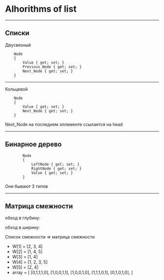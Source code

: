 # Alhorithms of list
- - - - - - -
Списки
---------
Двусвязный
```    
    Node
    {
        Value { get; set; }
        Previous_Node { get; set; }
        Next_Node { get; set; }
    }
```
- - - - - - - -
Кольцевой
```
    Node
    {
        Value { get; set; }
        Next_Node { get; set; }
    }
```
Next_Node на последнем эллементе ссылается на head   
- - - - - - - -


Бинарное дерево
---------
```
        Node
        {
            LeftNode { get; set; }
            RightNode { get; set; }
            Value { get; set; }
        }
```
Они бывают 3 типов
- - - - - - - -


Матрица смежности
---------
обход в глубину:

обход в ширину:



Список смежности => матрица смежности
* W[1] = [2, 3, 4] 
* W[2] = [1, 4, 5] 
* W[3] = [1, 4] 
* W[4] = [1, 2, 3, 5] 
* W[5] = [2, 4]
* array = [
            [0,1,1,1,0],
            [1,0,0,1,1],
            [1,0,0,1,0],
            [1,1,1,0,1],
            [0,1,0,1,0],
        ]
